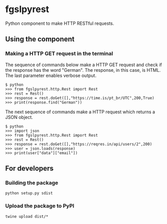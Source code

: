 # fgslpyrest

Python component to make HTTP RESTful requests.

## Using the component 

### Making a HTTP GET request in the terminal

The sequence of commands below make a HTTP GET request and check if the response has the word "German". The response, in this case, is HTML. The last parameter enables verbose output.

```shell
$ python
>>> from fgslpyrest.http.Rest import Rest
>>> rest = Rest()
>>> response = rest.doGet([],"https://time.is/pt_br/UTC",200,True)
>>> print(response.find("German"))
```

The next sequence of commands make a HTTP request which returns a JSON object.

```shell
$ python
>>> import json
>>> from fgslpyrest.http.Rest import Rest
>>> rest = Rest()
>>> response = rest.doGet([],"https://reqres.in/api/users/2",200)
>>> user = json.loads(response)
>>> print(user["data"]["email"])
```

## For developers

### Building the package

```shell
python setup.py sdist
```

### Upload the package to PyPI

```shell
twine upload dist/*
```

# 


